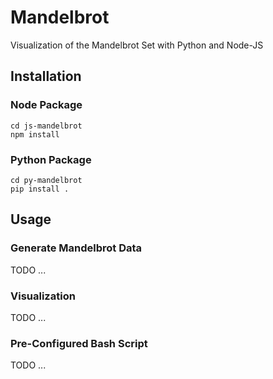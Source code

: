 # Mandelbrot 

Visualization of the Mandelbrot Set with Python and Node-JS

## Installation 

### Node Package

```
cd js-mandelbrot
npm install 

```

### Python Package

```
cd py-mandelbrot
pip install .

```

## Usage

### Generate Mandelbrot Data

TODO ... 

### Visualization 

TODO ... 

### Pre-Configured Bash Script

TODO ... 
